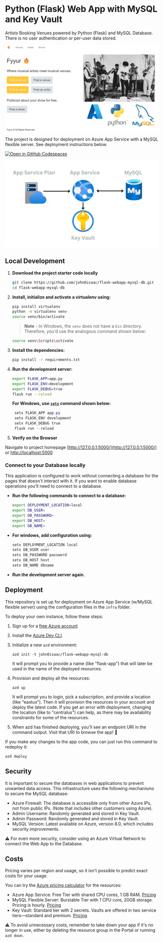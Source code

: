 # Python (Flask) Web App with MySQL and Key Vault

Artists Booking Venues powered by Python (Flask) and MySQL Database.
There is no user authentication or per-user data stored.

![Screenshot of website landing page](./repo-thumbnail.png)

The project is designed for deployment on Azure App Service with a MySQL flexible server. See deployment instructions below.

[![Open in GitHub Codespaces](https://github.com/codespaces/badge.svg)](https://codespaces.new/john0isaac/flask-webapp-mysql-db?devcontainer_path=.devcontainer/devcontainer.json)

![Architecture Diagram: App Service, MySQL server, Key Vault](./architecture-diagram.png)

## Local Development

1. **Download the project starter code locally**

    ```bash
    git clone https://github.com/john0isaac/flask-webapp-mysql-db.git
    cd flask-webapp-mysql-db
    ```

2. **Install, initialize and activate a virtualenv using:**

    ```bash
    pip install virtualenv
    python -m virtualenv venv
    source venv/bin/activate
    ```

    >**Note** - In Windows, the `venv` does not have a `bin` directory. Therefore, you'd use the analogous command shown below:

    ```bash
    source venv\Scripts\activate
    ```

3. **Install the dependencies:**

    ```bash
    pip install -r requirements.txt
    ```

4. **Run the development server:**

    ```bash
    export FLASK_APP=app.py
    export FLASK_ENV=development
    export FLASK_DEBUG=true
    flask run --reload
    ```

    **For Windows, use [`setx`](https://learn.microsoft.com/windows-server/administration/windows-commands/setx) command shown below:**

   ```powershell
    setx FLASK_APP app.py
    setx FLASK_ENV development
    setx FLASK_DEBUG true
    flask run --reload
    ```
   
6. **Verify on the Browser**

Navigate to project homepage [http://127.0.0.1:5000/](http://127.0.0.1:5000/) or [http://localhost:5000](http://localhost:5000)

### Connect to your Database locally

This application is configured to work without connecting a database for the pages that doesn't interact with it. If you want to enable database operations you'll need to connect to a database.

- **Run the following commands to connect to a database:**

    ```bash
    export DEPLOYMENT_LOCATION=local
    export DB_USER=
    export DB_PASSWORD=
    export DB_HOST=
    export DB_NAME=
    ```

- **For windows, add configuration using:**

    ```powershell
    setx DEPLOYMENT_LOCATION local
    setx DB_USER user
    setx DB_PASSWORD password
    setx DB_HOST host
    setx DB_NAME dbname
    ```

- **Run the development server again.**

## Deployment

This repository is set up for deployment on Azure App Service (w/MySQL flexible server) using the configuration files in the `infra` folder.

To deploy your own instance, follow these steps:

1. Sign up for a [free Azure account](https://azure.microsoft.com/free/)

2. Install the [Azure Dev CLI](https://learn.microsoft.com/azure/developer/azure-developer-cli/install-azd).

3. Initialize a new `azd` environment:

    ```shell
    azd init -t john0isaac/flask-webapp-mysql-db
    ```

    It will prompt you to provide a name (like "flask-app") that will later be used in the name of the deployed resources.

4. Provision and deploy all the resources:

    ```shell
    azd up
    ```

    It will prompt you to login, pick a subscription, and provide a location (like "eastus"). Then it will provision the resources in your account and deploy the latest code. If you get an error with deployment, changing the location (like to "centralus") can help, as there may be availability constraints for some of the resources.

5. When azd has finished deploying, you'll see an endpoint URI in the command output. Visit that URI to browse the app! 🎉

If you make any changes to the app code, you can just run this command to redeploy it:

```shell
azd deploy
```

## Security

It is important to secure the databases in web applications to prevent unwanted data access.
This infrastructure uses the following mechanisms to secure the MySQL database:

* Azure Firewall: The database is accessible only from other Azure IPs, not from public IPs. (Note that includes other customers using Azure).
* Admin Username: Randomly generated and stored in Key Vault.
* Admin Password: Randomly generated and stored in Key Vault.
* MySQL Version: Latest available on Azure, version 8.0, which includes security improvements.

⚠️ For even more security, consider using an Azure Virtual Network to connect the Web App to the Database.

## Costs

Pricing varies per region and usage, so it isn't possible to predict exact costs for your usage.

You can try the [Azure pricing calculator](https://azure.microsoft.com/pricing/calculator/) for the resources:

* Azure App Service: Free Tier with shared CPU cores, 1 GB RAM. [Pricing](https://azure.microsoft.com/pricing/details/app-service/linux/)
* MySQL Flexible Server: Burstable Tier with 1 CPU core, 20GB storage. Pricing is hourly. [Pricing](https://azure.microsoft.com/pricing/details/mysql/)
* Key Vault: Standard tier with 2 secrets. Vaults are offered in two service tiers—standard and premium. [Pricing](https://azure.microsoft.com/pricing/details/key-vault/)

⚠️ To avoid unnecessary costs, remember to take down your app if it's no longer in use,
either by deleting the resource group in the Portal or running `azd down`.
